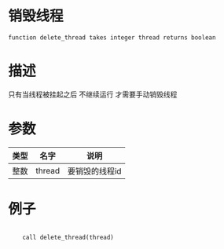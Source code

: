 
# 销毁线程
```jass
function delete_thread takes integer thread returns boolean 
```
# 描述
只有当线程被挂起之后 不继续运行 才需要手动销毁线程

# 参数
类型|名字|说明
--|--|--
整数|thread| 要销毁的线程id


# 例子

```jass

    call delete_thread(thread)

```


